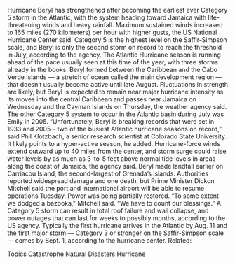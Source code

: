 Hurricane Beryl has strengthened after becoming the earliest ever Category 5 storm in the Atlantic, with the system heading toward Jamaica with life-threatening winds and heavy rainfall.
Maximum sustained winds increased to 165 miles (270 kilometers) per hour with higher gusts, the US National Hurricane Center said. Category 5 is the highest level on the Saffir-Simpson scale, and Beryl is only the second storm on record to reach the threshold in July, according to the agency.
The Atlantic Hurricane season is running ahead of the pace usually seen at this time of the year, with three storms already in the books. Beryl formed between the Caribbean and the Cabo Verde Islands — a stretch of ocean called the main development region — that doesn’t usually become active until late August.
Fluctuations in strength are likely, but Beryl is expected to remain near major hurricane intensity as its moves into the central Caribbean and passes near Jamaica on Wednesday and the Cayman Islands on Thursday, the weather agency said. The other Category 5 system to occur in the Atlantic basin during July was Emily in 2005.
“Unfortunately, Beryl is breaking records that were set in 1933 and 2005 – two of the busiest Atlantic hurricane seasons on record,” said Phil Klotzbach, a senior research scientist at Colorado State University. It likely points to a hyper-active season, he added.
Hurricane-force winds extend outward up to 40 miles from the center, and storm surge could raise water levels by as much as 3-to-5 feet above normal tide levels in areas along the coast of Jamaica, the agency said.
Beryl made landfall earlier on Carriacou Island, the second-largest of Grenada’s islands. Authorities reported widespread damage and one death, but Prime Minister Dickon Mitchell said the port and international airport will be able to resume operations Tuesday. Power was being partially restored.
“To some extent we dodged a bazooka,” Mitchell said. “We have to count our blessings.”
A Category 5 storm can result in total roof failure and wall collapse, and power outages that can last for weeks to possibly months, according to the US agency. Typically the first hurricane arrives in the Atlantic by Aug. 11 and the first major storm — Category 3 or stronger on the Saffir-Simpson scale — comes by Sept. 1, according to the hurricane center.
Related:

Topics
Catastrophe
Natural Disasters
Hurricane
